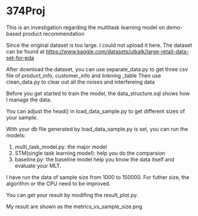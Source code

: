 # 374Proj
This is an investigation regarding the multitask learning model on demo-based product recommendation

Since the original dataset is too large. I could not upload it here.
The dataset can be found at https://www.kaggle.com/datasets/utkalk/large-retail-data-set-for-eda

After download the dataset, you can use separate_data.py to get three csv file of product_info, customer_info and linkning _table
Then use clean_data.py to clear out all the noises and interfereing data

Before you get started to train the model, the data_structure.sql shows how I manage the data. 

You can adjust the head() in load_data_sample.py to get different sizes of your sample.

With your db file generated by load_data_sample.py is set, you can run the models:

1. multi_task_model.py: the major model
2. STM(single task learning model): help you do the comparsion
3. baseline.py: the baseline model help you know the data itself and evaluate your MLT.

I have run the data of sample size from 1000 to 150000. For futher size, the algorithm or the CPU need to be improved.

You can get your result by modifing the result_plot.py.

My result are shown as the metrics_vs_sample_size.png
